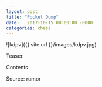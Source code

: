 ```yaml
---
layout: post
title: "Pocket Dump"
date:   2017-10-15 00:00:00 -0000
categories: chess
---
```


![kdpv]({{ site.url }}/images/kdpv.jpg)

Teaser.

<!--more-->

Contents

Source: rumor
